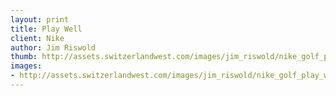 ```yaml
--- 
layout: print
title: Play Well
client: Nike
author: Jim Riswold
thumb: http://assets.switzerlandwest.com/images/jim_riswold/nike_golf_play_well-small.jpg
images: 
- http://assets.switzerlandwest.com/images/jim_riswold/nike_golf_play_well.jpg
---
```

